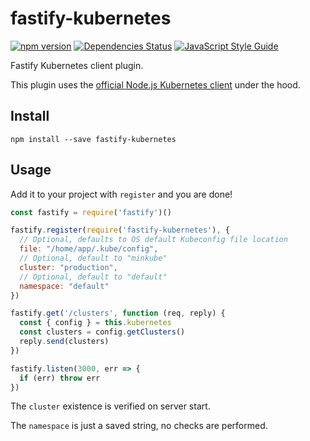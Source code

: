 # fastify-kubernetes

[![npm version](https://badge.fury.io/js/fastify-kubernetes.svg)](https://badge.fury.io/js/fastify-kubernetes) [![Dependencies Status](https://david-dm.org/greguz/fastify-kubernetes.svg)](https://david-dm.org/greguz/fastify-kubernetes.svg) [![JavaScript Style Guide](https://img.shields.io/badge/code_style-standard-brightgreen.svg)](https://standardjs.com)

Fastify Kubernetes client plugin.

This plugin uses the [official Node.js Kubernetes client](https://www.npmjs.com/package/@kubernetes/client-node) under the hood.

## Install

```
npm install --save fastify-kubernetes
```

## Usage

Add it to your project with `register` and you are done!

```javascript
const fastify = require('fastify')()

fastify.register(require('fastify-kubernetes'), {
  // Optional, defaults to OS default Kubeconfig file location
  file: "/home/app/.kube/config",
  // Optional, default to "minkube"
  cluster: "production",
  // Optional, default to "default"
  namespace: "default"
})

fastify.get('/clusters', function (req, reply) {
  const { config } = this.kubernetes
  const clusters = config.getClusters()
  reply.send(clusters)
})

fastify.listen(3000, err => {
  if (err) throw err
})
```

The `cluster` existence is verified on server start.

The `namespace` is just a saved string, no checks are performed.
